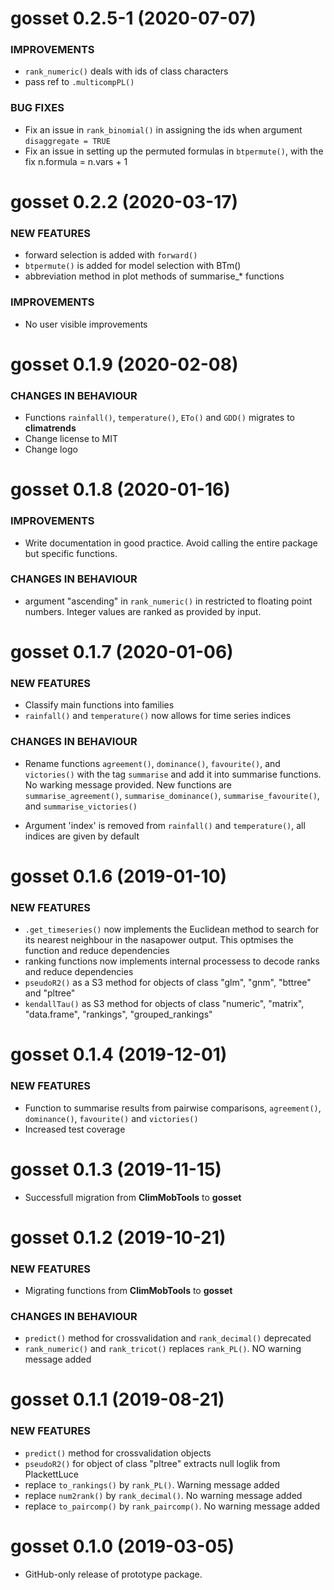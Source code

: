 gosset 0.2.5-1 (2020-07-07)
=========================

### IMPROVEMENTS
* `rank_numeric()` deals with ids of class characters
* pass ref to `.multicompPL()`

###  BUG FIXES
* Fix an issue in `rank_binomial()` in assigning the ids when argument `disaggregate = TRUE`
* Fix an issue in setting up the permuted formulas in `btpermute()`, with the fix n.formula = n.vars + 1 


gosset 0.2.2 (2020-03-17)
=========================
### NEW FEATURES
* forward selection is added with `forward()`
* `btpermute()` is added for model selection with BTm() 
* abbreviation method in plot methods of summarise_* functions

### IMPROVEMENTS
* No user visible improvements

gosset 0.1.9 (2020-02-08)
=========================

### CHANGES IN BEHAVIOUR

* Functions `rainfall()`, `temperature()`, `ETo()` and `GDD()` migrates to **climatrends**
* Change license to MIT
* Change logo

gosset 0.1.8 (2020-01-16)
=========================

### IMPROVEMENTS

* Write documentation in good practice. Avoid calling the entire package but specific functions.

### CHANGES IN BEHAVIOUR

* argument "ascending" in `rank_numeric()` in restricted to floating point numbers. Integer values are ranked as provided by input.



gosset 0.1.7 (2020-01-06)
=========================

### NEW FEATURES

* Classify main functions into families
* `rainfall()` and `temperature()` now allows for time series indices 

### CHANGES IN BEHAVIOUR

* Rename functions `agreement()`, `dominance()`, `favourite()`, and `victories()` with the tag `summarise` and add it into summarise functions. No warking message provided. New functions are `summarise_agreement()`, `summarise_dominance()`, `summarise_favourite()`, and `summarise_victories()`

* Argument 'index' is removed from `rainfall()` and `temperature()`, 
all indices are given by default



gosset 0.1.6 (2019-01-10)
=========================

### NEW FEATURES

* `.get_timeseries()` now implements the Euclidean method to search for its nearest neighbour in the nasapower output. This optmises the function and reduce dependencies
* ranking functions now implements internal processess to decode ranks and reduce dependencies
* `pseudoR2()` as a S3 method for objects of class "glm", "gnm", "bttree" and "pltree"
* `kendallTau()` as S3 method for objects of class "numeric", "matrix", "data.frame", "rankings", "grouped_rankings"


gosset 0.1.4 (2019-12-01)
=========================

### NEW FEATURES

* Function to summarise results from pairwise comparisons, `agreement()`, `dominance()`, `favourite()` and `victories()`
* Increased test coverage

gosset 0.1.3 (2019-11-15)
=========================

* Successfull migration from **ClimMobTools** to **gosset**

gosset 0.1.2 (2019-10-21)
=========================

### NEW FEATURES

* Migrating functions from **ClimMobTools** to **gosset**

### CHANGES IN BEHAVIOUR

* `predict()` method for crossvalidation and `rank_decimal()` deprecated
* `rank_numeric()` and `rank_tricot()` replaces `rank_PL()`. NO warning message added

gosset 0.1.1 (2019-08-21)
=========================

### NEW FEATURES

* `predict()` method for crossvalidation objects
* `pseudoR2()` for object of class "pltree" extracts null loglik from PlackettLuce
* replace `to_rankings()` by `rank_PL()`. Warning message added
* replace `num2rank()` by `rank_decimal()`. No warning message added
* replace `to_paircomp()` by `rank_paircomp()`. No warning message added


gosset 0.1.0 (2019-03-05)
=========================

* GitHub-only release of prototype package.
